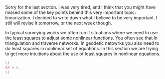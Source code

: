 Sorry for the last section. I was very tired, and I think that you might have missed some of the key points behind this very important topic: linearization. I decided to write down what I believe to be very important. I still will revise it tomorrow, or the next week though. 

In typical surveying works we often run it situations where we need to use the least squares to adjust some nonlinear functions. You often see that in triangulation and traverse networks. In geodetic netowrks you also need to do least squares in nonlinear set of equations. In this section we are trying to get more intuitions about the use of least squares in nonlinear equations. 

```tex
\(
AX = L
\)
```

